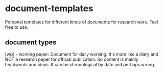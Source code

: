 # document-templates
Personal templates for different kinds of documents for research work. Feel free to use.

## document types 
[wp] - working paper: Document for daily working. It's more like a diary and NOT a research paper for official publication. So content is mainly headwords and ideas. It can be chronological by date and perhaps wrong. 
